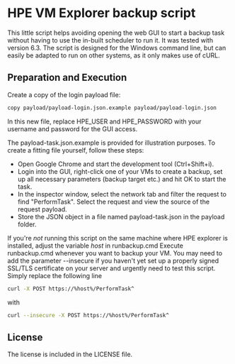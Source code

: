 # HPE VM Explorer backup script

This little script helps avoiding opening the web GUI to start a backup task without having to use the in-built scheduler to run it.
It was tested with version 6.3. The script is designed for the Windows command line, but can easily be adapted to run on other systems, as it only makes use of cURL.

## Preparation and Execution

Create a copy of the login payload file:

```bash
copy payload/payload-login.json.example payload/payload-login.json
```

In this new file, replace HPE_USER and HPE_PASSWORD with your username and password for the GUI access.

The payload-task.json.example is provided for illustration purposes. To create a fitting file yourself, follow these steps:
* Open Google Chrome and start the development tool (Ctrl+Shift+i).
* Login into the GUI, right-click one of your VMs to create a backup, set up all necessary parameters (backup target etc.) and hit OK to start the task.
* In the inspector window, select the network tab and filter the request to find "PerformTask". Select the request and view the source of the request payload.
* Store the JSON object in a file named payload-task.json in the payload folder.

If you're *not* running this script on the same machine where HPE explorer is installed, adjust the variable *host* in runbackup.cmd
Execute runbackup.cmd whenever you want to backup your VM.
You may need to add the parameter --insecure if you haven't yet set up a properly signed SSL/TLS certificate on your server and urgently need to test this script. Simply replace the following line
```bash
curl -X POST https://%host%/PerformTask^
```
with
```bash
curl --insecure -X POST https://%host%/PerformTask^
```

## License

The license is included in the LICENSE file.